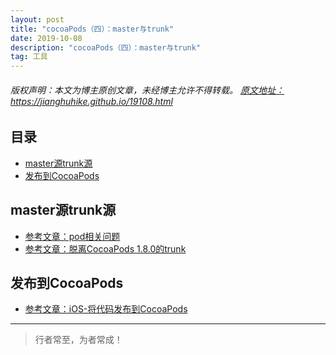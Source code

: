 ```yaml
---
layout: post
title: "cocoaPods（四）：master与trunk"
date: 2019-10-08 
description: "cocoaPods（四）：master与trunk"
tag: 工具
--- 
```


<h6>
  版权声明：本文为博主原创文章，未经博主允许不得转载。
  <a target="_blank" href="https://jianghuhike.github.io/19108.html">
  原文地址：https://jianghuhike.github.io/19108.html 
  </a>
</h6>



## 目录
* [master源trunk源](#content1)
* [发布到CocoaPods](#content2)

<!-- ************************************************ -->
## <a id="content2"></a> master源trunk源


- [参考文章：pod相关问题](https://www.jianshu.com/p/3a67446656c8)
- [参考文章：脱离CocoaPods 1.8.0的trunk](https://zhaoxin.pro/15695124897584.html)


<!-- ************************************************ -->
## <a id="content2"></a> 发布到CocoaPods

- [参考文章：iOS-将代码发布到CocoaPods](https://www.jianshu.com/p/2e7661bf3318)           





----------
>  行者常至，为者常成！



